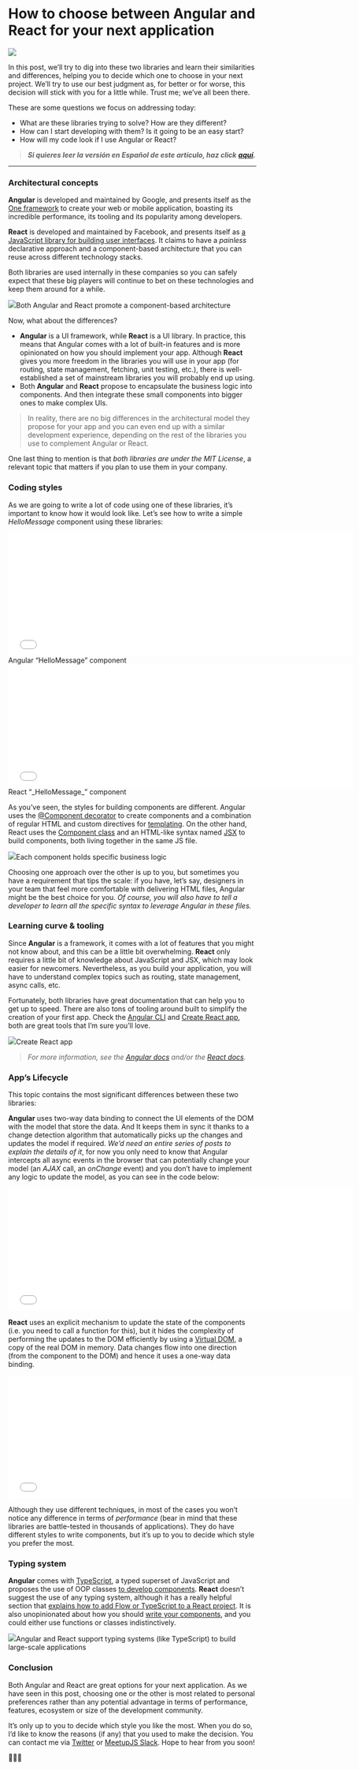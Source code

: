 # How to choose between Angular and React for your next application

![](https://cdn-images-1.medium.com/max/1600/1*0twlyPRIq5xrGT45RAaEYQ.png)

In this post, we’ll try to dig into these two libraries and learn their similarities and differences, helping you to decide which one to choose in your next project. We’ll try to use our best judgment as, for better or for worse, this decision will stick with you for a little while. Trust me; we’ve all been there.

These are some questions we focus on addressing today:

- What are these libraries trying to solve? How are they different?
- How can I start developing with them? Is it going to be an easy start?
- How will my code look if I use Angular or React?

> **_Si quieres leer la versión en Español de este artículo, haz click_** [**_aquí_**](https://medium.com/@nanovazquez/c%C3%B3mo-elegir-entre-angular-y-react-para-tu-pr%C3%B3xima-aplicaci%C3%B3n-217f99f624b8)**_._**

---

### Architectural concepts

**Angular** is developed and maintained by Google, and presents itself as the [One framework](https://angular.io/) to create your web or mobile application, boasting its incredible performance, its tooling and its popularity among developers.

**React** is developed and maintained by Facebook, and presents itself as [a JavaScript library for building user interfaces](https://reactjs.org/). It claims to have a _painless_ declarative approach and a component-based architecture that you can reuse across different technology stacks.

Both libraries are used internally in these companies so you can safely expect that these big players will continue to bet on these technologies and keep them around for a while.

![](https://cdn-images-1.medium.com/max/1600/1*AVDkPkfpHxgSk9WiiAikvA.png)Both Angular and React promote a component-based architecture

Now, what about the differences?

- **Angular** is a UI framework, while **React** is a UI library. In practice, this means that Angular comes with a lot of built-in features and is more opinionated on how you should implement your app. Although **React** gives you more freedom in the libraries you will use in your app (for routing, state management, fetching, unit testing, etc.), there is well-established a set of mainstream libraries you will probably end up using.
- Both **Angular** and **React** propose to encapsulate the business logic into components. And then integrate these small components into bigger ones to make complex UIs.

> In reality, there are no big differences in the architectural model they propose for your app and you can even end up with a similar development experience, depending on the rest of the libraries you use to complement Angular or React.

One last thing to mention is that _both libraries are under the MIT License_, a relevant topic that matters if you plan to use them in your company.

### **Coding styles**

As we are going to write a lot of code using one of these libraries, it’s important to know how it would look like. Let’s see how to write a simple _HelloMessage_ component using these libraries:

<iframe width="700" height="250" src="/media/404c7efb8b3573e6934202eab20fe0a9?postId=48878905107a" data-media-id="404c7efb8b3573e6934202eab20fe0a9" allowfullscreen="" frameborder="0"></iframe>Angular “HelloMessage” component<iframe width="700" height="250" src="/media/493b38faa20c97f1acd0fb8f4da731e4?postId=48878905107a" data-media-id="493b38faa20c97f1acd0fb8f4da731e4" data-thumbnail="https://i.embed.ly/1/image?url=https%3A%2F%2Favatars1.githubusercontent.com%2Fu%2F1306634%3Fs%3D400%26v%3D4&amp;key=a19fcc184b9711e1b4764040d3dc5c07" allowfullscreen="" frameborder="0"></iframe>React “_HelloMessage_” component

As you’ve seen, the styles for building components are different. Angular uses the [@Component decorator](https://angular.io/api/core/Component) to create components and a combination of regular HTML and custom directives for [templating](https://angular.io/guide/template-syntax). On the other hand, React uses the [Component class](https://reactjs.org/docs/components-and-props.html) and an HTML-like syntax named [JSX](https://reactjs.org/docs/introducing-jsx.html) to build components, both living together in the same JS file.

![](https://cdn-images-1.medium.com/max/1600/1*sDROcFBImu-8-V-E54bTRw.png)Each component holds specific business logic

Choosing one approach over the other is up to you, but sometimes you have a requirement that tips the scale: if you have, let’s say, designers in your team that feel more comfortable with delivering HTML files, Angular might be the best choice for you. _Of course, you will also have to tell a developer to learn all the specific syntax to leverage Angular in these files._

### Learning curve & tooling

Since **Angular** is a framework, it comes with a lot of features that you might not know about, and this can be a little bit overwhelming. **React** only requires a little bit of knowledge about JavaScript and JSX, which may look easier for newcomers. Nevertheless, as you build your application, you will have to understand complex topics such as routing, state management, async calls, etc.

Fortunately, both libraries have great documentation that can help you to get up to speed. There are also tons of tooling around built to simplify the creation of your first app. Check the [Angular CLI](https://cli.angular.io/) and [Create React app](https://github.com/facebook/create-react-app), both are great tools that I’m sure you’ll love.

![](https://cdn-images-1.medium.com/max/1600/1*reHLz0Jw2pxiVfegh5eujA.png)Create React app

> _For more information, see the_ [_Angular docs_](https://angular.io/docs) _and/or the_ [_React docs_](https://reactjs.org/docs/getting-started.html)_._

### **App’s Lifecycle**

This topic contains the most significant differences between these two libraries:

**Angular** uses two-way data binding to connect the UI elements of the DOM with the model that store the data. And It keeps them in sync it thanks to a change detection algorithm that automatically picks up the changes and updates the model if required. _We’d need an entire series of posts to explain the details of it_, for now you only need to know that Angular intercepts all async events in the browser that can potentially change your model (an _AJAX_ call, an _onChange_ event) and you don’t have to implement any logic to update the model, as you can see in the code below:

<iframe width="700" height="250" src="/media/a5587f007a37b8db8a7c119d2578d5ed?postId=48878905107a" data-media-id="a5587f007a37b8db8a7c119d2578d5ed" data-thumbnail="https://i.embed.ly/1/image?url=https%3A%2F%2Favatars1.githubusercontent.com%2Fu%2F1306634%3Fs%3D400%26v%3D4&amp;key=a19fcc184b9711e1b4764040d3dc5c07" allowfullscreen="" frameborder="0"></iframe>

**React** uses an explicit mechanism to update the state of the components (i.e. you need to call a function for this), but it hides the complexity of performing the updates to the DOM efficiently by using a [Virtual DOM](https://reactjs.org/docs/faq-internals.html#what-is-the-virtual-dom), a copy of the real DOM in memory. Data changes flow into one direction (from the component to the DOM) and hence it uses a one-way data binding.

<iframe width="700" height="250" src="/media/5e3aa4af088c53253a54e04f8c387cca?postId=48878905107a" data-media-id="5e3aa4af088c53253a54e04f8c387cca" data-thumbnail="https://i.embed.ly/1/image?url=https%3A%2F%2Favatars1.githubusercontent.com%2Fu%2F1306634%3Fs%3D400%26v%3D4&amp;key=a19fcc184b9711e1b4764040d3dc5c07" allowfullscreen="" frameborder="0"></iframe>

Although they use different techniques, in most of the cases you won’t notice any difference in terms of _performance_ (bear in mind that these libraries are battle-tested in thousands of applications). They do have different styles to write components, but it’s up to you to decide which style you prefer the most.

### **Typing system**

**Angular** comes with [TypeScript](https://www.typescriptlang.org/), a typed superset of JavaScript and proposes the use of OOP classes [to develop components](https://angular.io/guide/architecture-components). **React** doesn’t suggest the use of any typing system, although it has a really helpful section that [explains how to add Flow or TypeScript to a React project](https://reactjs.org/docs/static-type-checking.html). It is also unopinionated about how you should [write your components](https://reactjs.org/docs/components-and-props.html#function-and-class-components), and you could either use functions or classes indistinctively.

![](https://cdn-images-1.medium.com/max/1600/1*8M0R3-3FhzOgPny730sb8Q.png)Angular and React support typing systems (like TypeScript) to build large-scale applications

### Conclusion

Both Angular and React are great options for your next application. As we have seen in this post, choosing one or the other is most related to personal preferences rather than any potential advantage in terms of performance, features, ecosystem or size of the development community.

It’s only up to you to decide which style you like the most. When you do so, I’d like to know the reasons (if any) that you used to make the decision. You can contact me via [Twitter](https://twitter.com/nanovazquez87) or [MeetupJS Slack](https://meetupjs.slack.com/). Hope to hear from you soon!

🎉🎉🎉
